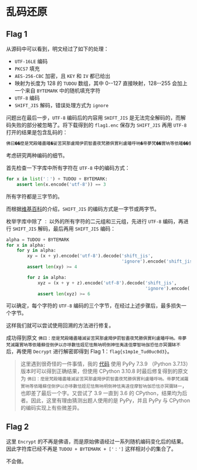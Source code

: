 # 乱码还原

## Flag 1

从源码中可以看到，明文经过了如下的处理：

- `UTF-16LE` 编码
- `PKCS7` 填充
- `AES-256-CBC` 加密，且 `KEY` 和 `IV` 都已给出
- 映射为长度为 128 的 `TUDOU` 数组，其中 0--127 直接映射，128--255 会加上一个来自 `BYTEMARK` 中的随机填充字符
- `UTF-8` 编码
- `SHIFT_JIS` 解码，错误处理方式为 `ignore`

问题出在最后一步，`UTF-8` 编码后的内容用 `SHIFT_JIS` 是无法完全解码的，而解码失败的部分被忽略了。将下载得到的 `flag1.enc` 保存为 `SHIFT_JIS` 再用 `UTF-8` 打开的结果是包含乱码的：

```txt
佛曰��麼是梵殿皤盡皤�娑苦冥那盧羯伊罰智盡夜梵勝俱實利盧皤呼呐�帝夢梵��實呐等依皤��倒伊以亦�數怯姪尼怯無呐��神�夷��摩智呐伽恐�亦冥彌缽�
```

考虑研究两种编码的细节。

首先检查一下字库中所有字符在 `UTF-8` 中的编码方式：

```python
for x in list('：') + TUDOU + BYTEMARK:
    assert len(x.encode('utf-8')) == 3
```

所有字符都是三字节的。

而根据[维基百科](https://zh.wikipedia.org/wiki/Shift_JIS)的介绍，`SHIFT_JIS` 的编码方式是一字节或两字节。

枚举字库中除了 `：` 以外的所有字符的二元组和三元组，先进行 `UTF-8` 编码，再进行 `SHIFT_JIS` 解码，最后再用 `SHIFT_JIS` 编码：

```python
alpha = TUDOU + BYTEMARK
for x in alpha:
    for y in alpha:
        xy = (x + y).encode('utf-8').decode('shift_jis',
                                            'ignore').encode('shift_jis')
        assert len(xy) >= 4

        for z in alpha:
            xyz = (x + y + z).encode('utf-8').decode('shift_jis',
                                                     'ignore').encode('shift_jis')
            assert len(xyz) >= 6
```

可以确定，每个字符的 `UTF-8` 编码的三个字节，在经过上述步骤后，最多损失一个字节。

这样我们就可以尝试使用回溯的方法进行修复。

成功得到原文 `佛曰：麼是梵殿皤盡皤滅娑苦冥那盧羯伊罰智盡夜梵勝俱實利盧皤呼呐。帝夢梵滅羅實呐等依皤蘇侄倒伊以亦哆數怯姪尼怯無呐明倒神怯夷遠侄摩智呐伽恐怯亦冥彌缽不` 后，再使用 `Decrypt` 进行解密即得到 Flag 1：`flag{s1mp1e_Tud0uc0d3}`。

> 这里遇到很奇怪的一件事情，我的 [代码](./flag1.py) 使用 PyPy 7.3.9 （Python 3.7.13）版本时可以得到正确结果，但使用 CPython 3.10.8 时最后修复得到的原文为 `佛曰：麼是梵殿皤盡皤滅娑苦冥那盧羯伊罰智盡夜梵勝俱實利盧皤呼呐。帝夢梵滅羅實呐等依皤蘇侄倒伊以亦哆數怯姪尼怯無呐明倒神怯夷遠侄摩智呐伽恐怯亦冥彌缽一`，也即差了最后一个字。又尝试了 3.9 一直到 3.6 的 CPython，结果均为后者。因此，这里有理由猜测出题人使用的是 PyPy，并且 PyPy 与 CPython 的编码实现上有些微差异。

## Flag 2

这里 `Encrypt` 的不再是佛语，而是原始佛语经过一系列随机编码变化后的结果。因此字符库已经不再是 `TUDOU + BYTEMARK + ['：']` 这样相对小的集合了。

不会做。
